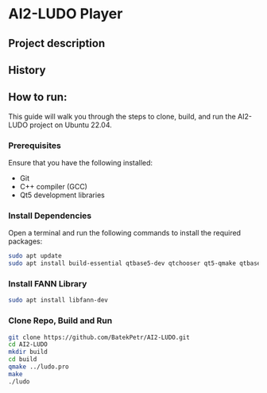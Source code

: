 # AI2-LUDO Player

## Project description
## History

## How to run:

This guide will walk you through the steps to clone, build, and run the AI2-LUDO project on Ubuntu 22.04.

### Prerequisites

Ensure that you have the following installed:
- Git
- C++ compiler (GCC)
- Qt5 development libraries

### Install Dependencies

Open a terminal and run the following commands to install the required packages:

```bash
sudo apt update
sudo apt install build-essential qtbase5-dev qtchooser qt5-qmake qtbase5-dev-tools g++
```

### Install FANN Library
```bash
sudo apt install libfann-dev
```

### Clone Repo, Build and Run

```bash
git clone https://github.com/BatekPetr/AI2-LUDO.git
cd AI2-LUDO
mkdir build
cd build
qmake ../ludo.pro
make
./ludo
```

